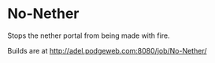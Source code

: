 # No-Nether
Stops the nether portal from being made with fire.

Builds are at http://adel.podgeweb.com:8080/job/No-Nether/
